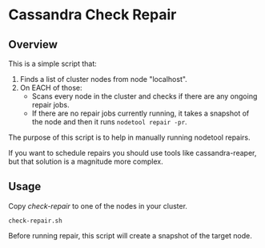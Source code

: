 Cassandra Check Repair
======================

Overview
--------
This is a simple script that:

1. Finds a list of cluster nodes from node "localhost".
2. On EACH of those: 
   * Scans every node in the cluster and checks if there are any ongoing repair jobs.
   * If there are no repair jobs currently running, it takes a snapshot of the node and then it runs ```nodetool repair -pr```.

The purpose of this script is to help in manually running nodetool repairs.

If you want to schedule repairs you should use tools like cassandra-reaper, but that solution is a magnitude more complex.
 
Usage
-----
Copy *check-repair* to one of the nodes in your cluster.

~~~~
check-repair.sh
~~~~

Before running repair, this script will create a snapshot of the target node.
